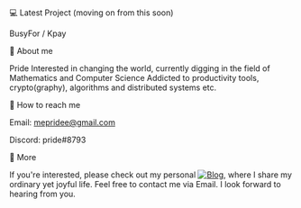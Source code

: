 💻  Latest Project (moving on from this soon)

BusyFor / Kpay

🙋  About me

Pride
Interested in changing the world, currently digging in the field of Mathematics and Computer Science
Addicted to productivity tools, crypto(graphy), algorithms and distributed systems etc.


💁  How to reach me

Email: mepridee@gmail.com

Discord: pride#8793


🙅  More

If you're interested, please check out my personal [![Blog](http://blog.mepridee.top/)](http://blog.mepridee.top/), where I share my ordinary yet joyful life.
Feel free to contact me via Email. I look forward to hearing from you.
